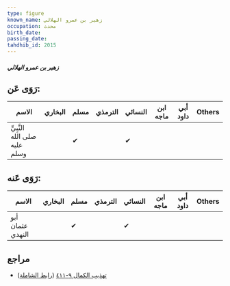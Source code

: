 ```yaml
---
type: figure
known_name: زهير بن عمرو الهلالي
occupation: محدث
birth_date:
passing_date:
tahdhib_id: 2015
---
```

##### زهير بن عمرو الهلالي

## رَوَى عَن:
| الاسم                         | البخاري | مسلم | الترمذي | النسائي | ابن ماجه | أبي داود | Others |
| ----------------------------- | ------- | ---- | ------- | ------- | -------- | -------- | ------ |
| النَّبِيِّ صلى الله عليه وسلم |         | ✔    |         | ✔       |          |          |        |
## رَوَى عَنه:
| الاسم            | البخاري | مسلم | الترمذي | النسائي | ابن ماجه | أبي داود | Others |
| ---------------- | ------- | ---- | ------- | ------- | -------- | -------- | ------ |
| أبو عثمان النهدي |         | ✔    |         | ✔       |          |          |        |
## مراجع
- [تهذيب الكمال ٩-٤١١](obsidian://open?vault=Tahdhib-al-Kamal&file=Figures/٢٠١٥-زهير%20بن%20عمرو%20الهلالي) ([رابط الشاملة](https://shamela.ws/book/3722/4651))
